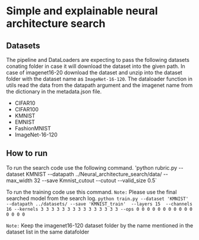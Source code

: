 # Simple and explainable neural architecture search

## Datasets
The pipeline and DataLoaders are expecting to pass the following datasets conating folder in case it will download the dataset into the given path.
In case of imagenet16-20 download the dataset and unzip into the dataset folder with the dataset name as `ImageNet-16-120`. The dataloader function in utils read the data from the datapath argument and the imagenet name from the dictionary in the metadata.json file. 
- CIFAR10
- CIFAR100
- KMNIST
- EMNIST
- FashionMNIST
- ImageNet-16-120

## How to run
To run the search code use the following command. 
'python rubric.py --dataset KMNIST --datapath ../Neural_architecture_search/data/ --max_width 32 --save Kmnist_cutout --cutout --valid_size 0.5`

To run the training code use this command.
`Note:` Please use the final searched model  from the search log.
`python train.py --dataset 'KMNIST' --datapath ../datasets/ --save 'KMNIST_train'  --layers 15  --channels 16 --kernels 3 3 3 3 3 3 3 3 3 3 3 3 3 3 3 --ops 0 0 0 0 0 0 0 0 0 0 0 0 0 0 0 `

`Note:` Keep the imagenet16-120 dataset folder by the name mentioned in the dataset list in the same datafolder
